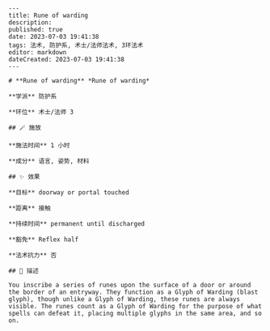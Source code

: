 
    ---
    title: Rune of warding
    description: 
    published: true
    date: 2023-07-03 19:41:38
    tags: 法术, 防护系, 术士/法师法术, 3环法术
    editor: markdown
    dateCreated: 2023-07-03 19:41:38
    ---

    # **Rune of warding** *Rune of warding*

    **学派** 防护系 

    **环位** 术士/法师 3

    ## 🪄 施放

    **施法时间** 1 小时

    **成分** 语言, 姿势, 材料

    ## ✨ 效果 

    **目标** doorway or portal touched 

    **距离** 接触  

    **持续时间** permanent until discharged 

    **豁免** Reflex half

    **法术抗力** 否

    ## 📖 描述

    You inscribe a series of runes upon the surface of a door or around the border of an entryway. They function as a Glyph of Warding (blast glyph), though unlike a Glyph of Warding, these runes are always visible. The runes count as a Glyph of Warding for the purpose of what spells can defeat it, placing multiple glyphs in the same area, and so on.
    